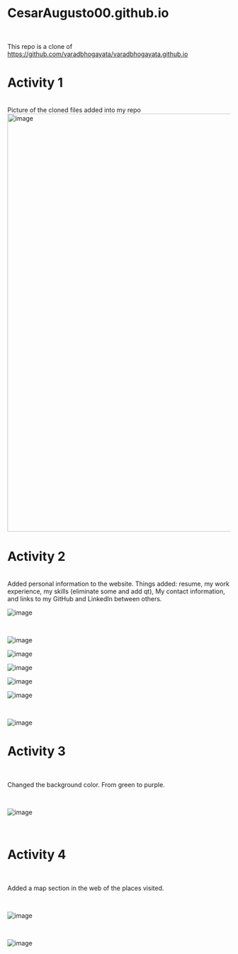 # CesarAugusto00.github.io

<br>

This repo is a clone of https://github.com/varadbhogayata/varadbhogayata.github.io
<br>
# Activity 1
<br>
Picture of the cloned files added into my repo <br>
<img width="942" alt="image" src="https://github.com/CesarAugusto00/CesarAugusto00.github.io/assets/144982985/e7b2c7cb-c5b8-47a5-9059-0cab8e1c9403">

# Activity 2 
<br>
Added personal information to the website. Things added: resume, my work experience, my skills (eliminate some and add qt), My contact information, and links to my GitHub and LinkedIn between others. 
<br>

![image](https://github.com/CesarAugusto00/CesarAugusto00.github.io/assets/144982985/f9b70635-8f05-4543-a1d9-958421d3d3a8)

<br>

![image](https://github.com/CesarAugusto00/CesarAugusto00.github.io/assets/144982985/e0f09f53-4d91-492c-aeb7-0697019244ba)
<br>

![image](https://github.com/CesarAugusto00/CesarAugusto00.github.io/assets/144982985/791b3a98-981d-4be4-b280-3074e2ff1d9e)
<br>

![image](https://github.com/CesarAugusto00/CesarAugusto00.github.io/assets/144982985/77389173-2a96-4c37-bb9f-9d24f7e7d4ce)
<br>

![image](https://github.com/CesarAugusto00/CesarAugusto00.github.io/assets/144982985/211e4799-97eb-4f1b-a884-cced18d397f2)
<br>

![image](https://github.com/CesarAugusto00/CesarAugusto00.github.io/assets/144982985/8aad1c47-2d03-426e-81f5-22d3e11faf35)

<br>

![image](https://github.com/CesarAugusto00/CesarAugusto00.github.io/assets/144982985/ad5455c2-6008-45b9-8ad5-9c3bbefd5062)
<br>

# Activity 3 

<br>

Changed the background color. From green to purple.

<br>

![image](https://github.com/CesarAugusto00/CesarAugusto00.github.io/assets/144982985/fa088a57-806e-4d27-9f8b-f0549cc6d7f1)

<br>

# Activity 4

<br>

Added a map section in the web of the places visited.

<br>

![image](https://github.com/CesarAugusto00/CesarAugusto00.github.io/assets/144982985/62fcda05-f32b-4b4d-8c22-796693c160cd)

<br>

![image](https://github.com/CesarAugusto00/CesarAugusto00.github.io/assets/144982985/b47f78a1-489e-41ba-b71b-a78c0b5ad6fe)

